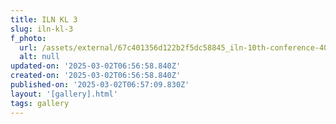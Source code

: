 ```yaml
---
title: ILN KL 3
slug: iln-kl-3
f_photo:
  url: /assets/external/67c401356d122b2f5dc58845_iln-10th-conference-40-scaled.jpg
  alt: null
updated-on: '2025-03-02T06:56:58.840Z'
created-on: '2025-03-02T06:56:58.840Z'
published-on: '2025-03-02T06:57:09.830Z'
layout: '[gallery].html'
tags: gallery
---
```




